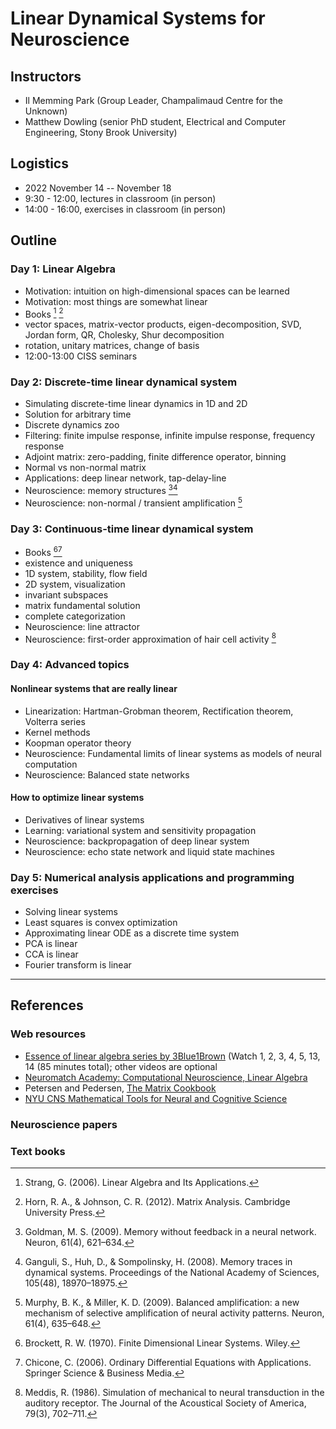 # Linear Dynamical Systems for Neuroscience



## Instructors

- Il Memming Park (Group Leader, Champalimaud Centre for the Unknown)
- Matthew Dowling (senior PhD student, Electrical and Computer Engineering, Stony Brook University)

## Logistics

- 2022 November 14 -- November 18
-  9:30 - 12:00, lectures in classroom  (in person)
- 14:00 - 16:00, exercises in classroom (in person)

## Outline

### Day 1: Linear Algebra

- Motivation: intuition on high-dimensional spaces can be learned
- Motivation: most things are somewhat linear
- Books [^Strang2006] [^Horn2012]
- vector spaces, matrix-vector products, eigen-decomposition, SVD, Jordan form, QR, Cholesky, Shur decomposition
- rotation, unitary matrices, change of basis
- 12:00-13:00 CISS seminars

### Day 2: Discrete-time linear dynamical system

- Simulating discrete-time linear dynamics in 1D and 2D
- Solution for arbitrary time
- Discrete dynamics zoo
- Filtering: finite impulse response, infinite impulse response, frequency response
- Adjoint matrix: zero-padding, finite difference operator, binning
- Normal vs non-normal matrix
- Applications: deep linear network, tap-delay-line
- Neuroscience: memory structures [^Goldman2009][^Ganguli2008]
- Neuroscience: non-normal / transient amplification [^Murphy2009]

### Day 3: Continuous-time linear dynamical system

- Books [^Brockett1970][^Chicone2006]
- existence and uniqueness
- 1D system, stability, flow field
- 2D system, visualization
- invariant subspaces
- matrix fundamental solution
- complete categorization
- Neuroscience: line attractor
- Neuroscience: first-order approximation of hair cell activity [^Meddis1986]

### Day 4: Advanced topics

#### Nonlinear systems that are really linear
- Linearization: Hartman-Grobman theorem, Rectification theorem, Volterra series
- Kernel methods
- Koopman operator theory
- Neuroscience: Fundamental limits of linear systems as models of neural computation
- Neuroscience: Balanced state networks

#### How to optimize linear systems
- Derivatives of linear systems
- Learning: variational system and sensitivity propagation
- Neuroscience: backpropagation of deep linear system
- Neuroscience: echo state network and liquid state machines

### Day 5: Numerical analysis applications and programming exercises

- Solving linear systems
- Least squares is convex optimization
- Approximating linear ODE as a discrete time system
- PCA is linear
- CCA is linear
- Fourier transform is linear

---

## References
### Web resources
- [Essence of linear algebra series by 3Blue1Brown](https://www.youtube.com/playlist?list=PLZHQObOWTQDPD3MizzM2xVFitgF8hE_ab) (Watch 1, 2, 3, 4, 5, 13, 14 (85 minutes total); other videos are optional
- [Neuromatch Academy: Computational Neuroscience, Linear Algebra](https://compneuro.neuromatch.io/tutorials/W0D3_LinearAlgebra/chapter_title.html)
- Petersen and Pedersen, [The Matrix Cookbook](https://www.math.uwaterloo.ca/~hwolkowi/matrixcookbook.pdf)
- [NYU CNS Mathematical Tools for Neural and Cognitive Science](http://www.cns.nyu.edu/~eero/math-tools/)

### Neuroscience papers

[^Ganguli2008]: Ganguli, S., Huh, D., & Sompolinsky, H. (2008). Memory traces in dynamical systems. Proceedings of the National Academy of Sciences, 105(48), 18970–18975.

[^Goldman2009]: Goldman, M. S. (2009). Memory without feedback in a neural network. Neuron, 61(4), 621–634.

[^Murphy2009]: Murphy, B. K., & Miller, K. D. (2009). Balanced amplification: a new mechanism of selective amplification of neural activity patterns. Neuron, 61(4), 635–648.

[^Meddis1986]: Meddis, R. (1986). Simulation of mechanical to neural transduction in the auditory receptor. The Journal of the Acoustical Society of America, 79(3), 702–711.

[^Sumner2002]: Sumner, C. J., Enrique, O’Mard, L. P., & Meddis, R. (2002). A revised model of the inner-hair cell and auditory-nerve complex. The Journal of the Acoustical Society of America, 111(5), 2178–2188.

### Text books

[^Horn2012]: Horn, R. A., & Johnson, C. R. (2012). Matrix Analysis. Cambridge University Press.

[^Strang2006]: Strang, G. (2006). Linear Algebra and Its Applications.

[^Brockett1970]: Brockett, R. W. (1970). Finite Dimensional Linear Systems. Wiley.

[^Chicone2006]: Chicone, C. (2006). Ordinary Differential Equations with Applications. Springer Science & Business Media.
